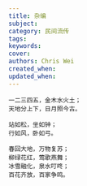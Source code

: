 ```yaml
---
title: 杂编
subject: 
category: 民间流传
tags: 
keywords: 
cover: 
authors: Chris Wei
created_when: 
updated_when: 
---
```


```
一二三四五，金木水火土；
天地分上下，日月照今古。
```

```
站如松，坐如钟；
行如风，卧如弓。
```

```
春回大地，万物复苏；
柳绿花红，莺歌燕舞；
冰雪融化，泉水叮咚；
百花齐放，百家争鸣。
```